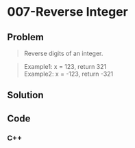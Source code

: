 # 007-Reverse Integer

## Problem

> Reverse digits of an integer.

> Example1: x = 123, return 321  
> Example2: x = -123, return -321

## Solution

## Code

### C++

```cpp
```
